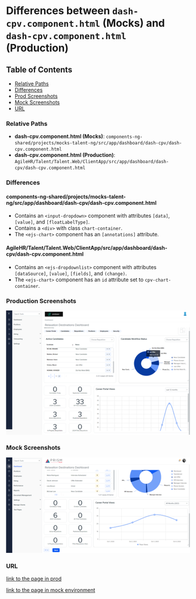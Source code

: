 # Differences between `dash-cpv.component.html` (Mocks) and `dash-cpv.component.html` (Production)

## Table of Contents

-   [Relative Paths](#relative-paths)
-   [Differences](#differences)
-   [Prod Screenshots](#prod-screenshots)
-   [Mock Screenshots](#mock-screenshots)
-   [URL](#url)

### Relative Paths

-   **dash-cpv.component.html (Mocks)**: `components-ng-shared/projects/mocks-talent-ng/src/app/dashboard/dash-cpv/dash-cpv.component.html`
-   **dash-cpv.component.html (Production)**: `AgileHR/Talent/Talent.Web/ClientApp/src/app/dashboard/dash-cpv/dash-cpv.component.html`

### Differences

#### components-ng-shared/projects/mocks-talent-ng/src/app/dashboard/dash-cpv/dash-cpv.component.html

-   Contains an `<input-dropdown>` component with attributes `[data]`, `[value]`, and `[floatLabelType]`.
-   Contains a `<div>` with class `chart-container`.
-   The `<ejs-chart>` component has an `[annotations]` attribute.

#### AgileHR/Talent/Talent.Web/ClientApp/src/app/dashboard/dash-cpv/dash-cpv.component.html

-   Contains an `<ejs-dropdownlist>` component with attributes `[dataSource]`, `[value]`, `[fields]`, and `(change)`.
-   The `<ejs-chart>` component has an `id` attribute set to `cpv-chart-container`.

### Production Screenshots

![Prod Screenshot](dash-cpv-prod.png)

### Mock Screenshots

![Mock Screenshot](dash-cpv-mock.png)

### URL

[link to the page in prod](https://piedpiper.agilehr.net)

[link to the page in mock environment](http://localhost:4340/dashboard)

